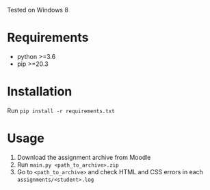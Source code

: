 Tested on Windows 8

# Requirements

- python >=3.6
- pip >=20.3

# Installation

Run `pip install -r requirements.txt`

# Usage

1. Download the assignment archive from Moodle
2. Run `main.py <path_to_archive>.zip`
3. Go to `<path_to_archive>` and check HTML and CSS errors in each `assignments/<student>.log`
